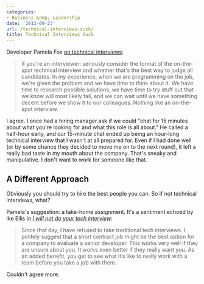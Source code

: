 ```yaml
---
categories:
- Business &amp; Leadership
date: '2013-09-23'
url: /technical-interviews-suck/
title: Technical Interviews Suck
---
```


Developer Pamela Fox <a href="http://blog.pamelafox.org/2013/09/technical-interviews-make-me-cry.html">on technical interviews</a>:

<blockquote>
  If you're an interviewer: seriously consider the format of the on-the-spot technical interview and whether that's the best way to judge all candidates. In my experience, when we are programming on the job, we're given the problem and we have time to think about it. We have time to research possible solutions, we have time to try stuff out that we know will most likely fail, and we can wait until we have something decent before we show it to our colleagues. Nothing like an on-the-spot interview.
</blockquote>

<p>I agree. I once had a hiring manager ask if we could "chat for 15 minutes about what you're looking for and what this role is all about." He called a half-hour early, and our 15-minute chat ended up being an hour-long technical interview that I wasn't at all prepared for.
<!--more-->
Even if I had done well (or by some chance they decided to move me on to the next round), it left a really bad taste in my mouth about the company. That's sneaky and manipulative. I don't want to work for someone like that.</p>

<h2>A Different Approach</h2>

Obviously you should try to hire the best people you can. So if not technical interviews, what?

Pamela's suggestion: a take-home assignment. It's a sentiment echoed by Ike Ellis in <em><a href="https://medium.com/lessons-learned/80ba19c55883">I will not do your tech interview</a></em>:

<blockquote>
  Since that day, I have refused to take traditional tech interviews. I politely suggest that a short contract job might be the best option for a company to evaluate a senior developer. This works very well if they are unsure about you. It works even better if they really want you. As an added benefit, you get to see what it’s like to really work with a team before you take a job with them.
</blockquote>

Couldn't agree more.